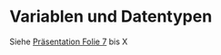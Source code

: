 # Variablen und Datentypen

Siehe [Präsentation Folie 7](https://astragodesharing.github.io/python_tutorial/7) bis X
